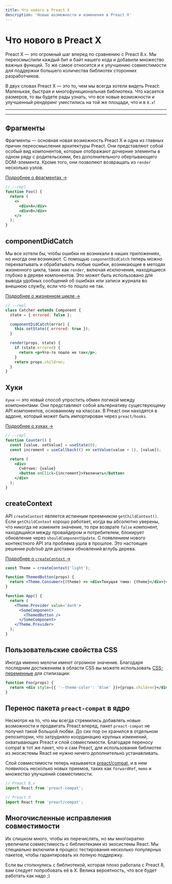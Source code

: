 ```yaml
---
title: Что нового в Preact X
description: 'Новые возможности и изменения в Preact X'
---
```


# Что нового в Preact X

Preact X — это огромный шаг вперед по сравнению с Preact 8.x. Мы переосмыслили каждый бит и байт нашего кода и добавили множество важных функций. То же самое относится и к улучшению совместимости для поддержки большего количества библиотек сторонних разработчиков.

В двух словах Preact X — это то, чем мы всегда хотели видеть Preact: Маленькая, быстрая и многофункциональная библиотека. Что касается размеров, то вы будете рады узнать, что все новые возможности и улучшенный рендеринг уместились на той же площади, что и в `8.x`!

---

<div><toc></toc></div>

---

## Фрагменты

Фрагменты — основная новая возможность Preact X и одна из главных причин переосмысления архитектуры Preact. Они представляют собой особый вид компонентов, которые отображают дочерние элементы в одном ряду с родительскими, без дополнительного обертывающего DOM-элемента. Кроме того, они позволяют возвращать из `render` несколько узлов.

[Подробнее о фрагментах →](/guide/v10/components#fragments)

```jsx
// --repl
function Foo() {
  return (
    <>
      <div>A</div>
      <div>B</div>
    </>
  );
}
```

## componentDidCatch

Мы все хотели бы, чтобы ошибки не возникали в наших приложениях, но иногда они возникают. С помощью `componentDidCatch` теперь можно перехватывать и обрабатывать любые ошибки, возникающие в методах жизненного цикла, таких как `render`, включая исключения, находящиеся глубоко в дереве компонентов. Это может быть использовано для вывода удобных сообщений об ошибках или записи журнала во внешнюю службу, если что-то пошло не так.

[Подробнее о жизненном цикле →](/guide/v10/components#error-boundaries)

```jsx
// --repl
class Catcher extends Component {
  state = { errored: false };

  componentDidCatch(error) {
    this.setState({ errored: true });
  }

  render(props, state) {
    if (state.errored) {
      return <p>Что-то пошло не так</p>;
    }
    return props.children;
  }
}
```

## Хуки

`Хуки` — это новый способ упростить обмен логикой между компонентами. Они представляют собой альтернативу существующему API компонентов, основанному на классах. В Preact они находятся в аддоне, который может быть импортирован через `preact/hooks`.

[Подробнее о хуках →](/guide/v10/hooks)

```jsx
// --repl
function Counter() {
  const [value, setValue] = useState(0);
  const increment = useCallback(() => setValue(value + 1), [value]);

  return (
    <div>
      Счётчик: {value}
      <button onClick={increment}>Увеличить</button>
    </div>
  );
}
```

## createContext

API `createContext` является истинным преемником `getChildContext()`. Если `getChildContext` хорошо работает, когда вы абсолютно уверены, что никогда не измените значение, то при возврате `false` компонент, находящийся между провайдером и потребителем, блокирует обновление через `shouldComponentUpdate`. С появлением нового контекстного API эта проблема ушла в прошлое. Это настоящее решение _pub/sub_ для доставки обновлений вглубь дерева.

[Подробнее о `createContext` →](/guide/v10/context#createcontext)

```jsx
const Theme = createContext('light');

function ThemedButton(props) {
  return <Theme.Consumer>{(theme) => <div>Текущая тема: {theme}</div>}</Theme.Consumer>;
}

function App() {
  return (
    <Theme.Provider value='dark'>
      <SomeComponent>
        <ThemedButton />
      </SomeComponent>
    </Theme.Provider>
  );
}
```

## Пользовательские свойства CSS

Иногда именно мелочи имеют огромное значение. Благодаря последним достижениям в области CSS вы можете использовать [CSS-переменные](https://developer.mozilla.org/ru/docs/Web/CSS/--*) для стилизации:

```jsx
function Foo(props) {
  return <div style={{ '--theme-color': 'blue' }}>{props.children}</div>;
}
```

## Перенос пакета `preact-compat` в ядро

Несмотря на то, что мы всегда стремились добавлять новые возможности и продвигать Preact вперед, пакет `preact-compat` не получил такой большой любви. До сих пор он хранился в отдельном репозитории, что затрудняло координацию крупных изменений, охватывающих Preact и слой совместимости. Благодаря переносу compat в тот же пакет, что и сам Preact, для использования библиотек из экосистемы React не нужно ничего дополнительно устанавливать.

Слой совместимости теперь называется [preact/compat](/guide/v10/differences-to-react#features-exclusive-to-preactcompat), и в нем появилось несколько новых приемов, таких как `forwardRef`, `memo` и множество улучшений совместимости.

```js
// Preact 8.x
import React from 'preact-compat';

// Preact X
import React from 'preact/compat';
```

## Многочисленные исправления совместимости

Их слишком много, чтобы их перечислять, но мы многократно увеличили совместимость с библиотеками из экосистемы React. Мы специально включили в процесс тестирования несколько популярных пакетов, чтобы гарантировать их полную поддержку.

Если вы столкнулись с библиотекой, которая плохо работала с Preact 8, вам следует попробовать её в X. Велика вероятность, что все будет работать как надо ;)
